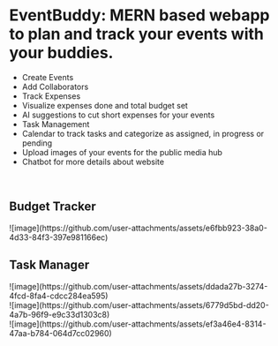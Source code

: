 <h1>EventBuddy: MERN based webapp to plan and track your events with your buddies.</h1>
<ul>
  <li>Create Events</li>
  <li>Add Collaborators</li>
  <li>Track Expenses</li>
  <li>Visualize expenses done and total budget set</li>
  <li>AI suggestions to cut short expenses for your events</li>
  <li>Task Management</li>
  <li>Calendar to track tasks and categorize as assigned, in progress or pending</li>
  <li>Upload images of your events for the public media hub</li>
  <li>Chatbot for more details about website</li>
</ul>
<br>
<h2>Budget Tracker</h2>
![image](https://github.com/user-attachments/assets/e6fbb923-38a0-4d33-84f3-397e981166ec)
<br>
<h2>Task Manager</h2>
![image](https://github.com/user-attachments/assets/ddada27b-3274-4fcd-8fa4-cdcc284ea595)
<br>
![image](https://github.com/user-attachments/assets/6779d5bd-dd20-4a7b-96f9-e9c33d1303c8)
<br>
![image](https://github.com/user-attachments/assets/ef3a46e4-8314-47aa-b784-064d7cc02960)
